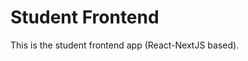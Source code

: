 # Student Frontend

This is the student frontend app (React-NextJS based).

<!-- TODO: add content to this README -->